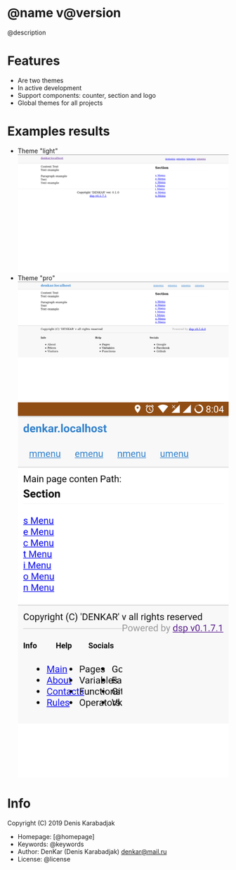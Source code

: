 @name v@version
====================================
@description

# Features

* Are two themes
* In active development
* Support components: counter, section and logo
* Global themes for all projects

# Examples results

* Theme "light"
![Result](src/light/screenshot.png)
* Theme "pro"
![Result](src/pro/desktop-screenshot.png)
![Result](src/pro/mobile-screenshot.png)

# Info

Copyright (C) 2019 Denis Karabadjak

* Homepage: [@homepage]
* Keywords: @keywords
* Author: DenKar (Denis Karabadjak) <denkar@mail.ru>
* License: @license

